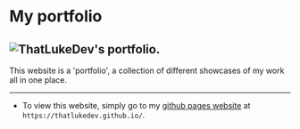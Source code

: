 # My portfolio
![ThatLukeDev's portfolio.](https://github.com/ThatLukeDev/ThatLukeDev.github.io/assets/76230394/5a5738ab-0f4a-48ee-a012-f95cadf41df7)
---
This website is a 'portfolio', a collection of different showcases of my work all in one place.

---

- To view this website, simply go to my [github pages website](thatlukedev.github.io) at `https://thatlukedev.github.io/`.
